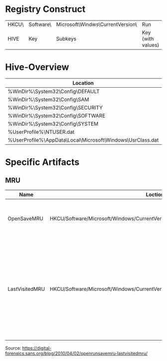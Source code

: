 # Registry Construct
| | | | |
| --- | --- | --- | --- |
| HKCU\ | Software\ | Microsoft\Windws\CurrentVersion\ | Run |
| HIVE | Key | Subkeys | Key (with values) |

# Hive-Overview
| Location | Mountpoint |
| --- | --- | 
| %WinDir%\System32\Config\DEFAULT | HKEY_LOCAL_MASCHINE | 
| %WinDir%\System32\Config\SAM | HKEY_LOCAL_MASCHINE\SAM | 
| %WinDir%\System32\Config\SECURITY | HKEY_LOCAL_MASCHINE\SECURITY | 
| %WinDir%\System32\Config\SOFTWARE | HKEY_LOCAL_MASCHINE\SOFTWARE | 
| %WinDir%\System32\Config\SYSTEM | HKEY_LOCAL_MASCHINE\SYSTEM | 
| %UserProfile%\NTUSER.dat | HKEY_CURRENT_USER\ | 
| %UserProfile%\AppData\Local\Microsoft\Windows\UsrClass.dat | HKEY_CURRENT_USER\Software\Classes | 

# Specific Artifacts
## MRU
| Name | Loction | Description |
| --- | --- | --- |
| OpenSaveMRU | HKCU/Software/Microsoft/Windows/CurrentVersion/Explorer/ComDIg32/OpenSaveMRU | Tracks files that have been opened or saved within a Windows shell dialog box. |
| LastVisitedMRU | HKCU/Software/Microsoft/Windows/CurrentVersion/Explorer&ComDIg32/LastVisitedMRU  | Tracks the specific executable used by an application to open the files documented in the OpenSaveMRU key and the directory location for the last file that was accessed by that application. |

Source: https://digital-forensics.sans.org/blog/2010/04/02/openrunsavemru-lastvisitedmru/

